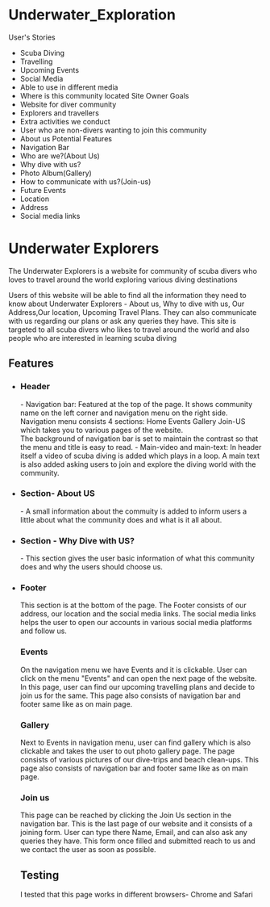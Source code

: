 # Underwater_Exploration
User's Stories
- Scuba Diving 
- Travelling
- Upcoming Events
- Social Media
- Able to use in different media 
- Where is this community located
Site Owner Goals
- Website for diver community
- Explorers and travellers
- Extra activities we conduct
- User who are non-divers wanting to join this community
- About us
Potential Features
- Navigation Bar
- Who are we?(About Us)
- Why dive with us?
- Photo Album(Gallery)
- How to communicate with us?(Join-us)
- Future Events
- Location
- Address
- Social media links

# Underwater Explorers
<p> The Underwater Explorers is a website for community of scuba divers who loves to travel around the world exploring various diving destinations</p>
<p>Users of this website will be able to find all the information they need to know about Underwater Explorers - About us, Why to dive with us, Our Address,Our location, Upcoming Travel Plans. They can also communicate with us regarding our plans or ask any queries they have. This site is targeted to all scuba divers who likes to travel around the world and also people who are interested in learning scuba diving </p>
<h2> Features</h2>
<ul>
<li>
<h3>Header</h3>
- Navigation bar: Featured at the top of the page. It shows community name on the left corner and navigation menu on the right       
      side.  Navigation menu consists 4 sections: Home Events Gallery Join-US which takes you to various pages of the website.
    <br>  The background of navigation bar is set to maintain the contrast so that the menu and title is easy to read.
- Main-video and main-text: In header itself a video of scuba diving is added which plays in a loop. A main text is also added asking users to join and explore the diving world with the community.
</li>
<li>
<h3>Section- About US</h3>
- A small information about the commuity is added to inform users a little about what the community does and what is it all about.
</li>
<li>
<h3>Section - Why Dive with US?</h3>
- This section gives the user basic information of what this community does and why the users should choose us.
</li>
<li><h3>Footer</h3>
This section is at the bottom of the page. The Footer consists of our address, our location and the social media links.
The social media links helps the user to open our accounts in various social media platforms and follow us. 
</li>
<h3> Events </h3>
On the navigation menu we have Events and it is clickable. User can click on the menu "Events" and can open the next page of the website.
In this page, user can find our upcoming travelling plans and decide to join us for the same.
This page also consists of navigation bar and footer same like as on main page.
<h3> Gallery </h3>
Next to Events in navigation menu, user can find gallery which is also clickable and takes the user to out photo gallery page.
The page consists of various pictures of our dive-trips and beach clean-ups. This page also consists of navigation bar and footer same like as on main page.
<h3> Join us</h3>
This page can be reached by clicking the Join Us section in the navigation bar. This is the last page of our website and it consists of a joining form. User can type there Name, Email, and can also ask any queries they have. This form once filled and submitted reach to us and we contact the user as soon as possible.
<h2>Testing</h2>
I tested that this page works in different browsers- Chrome and Safari
